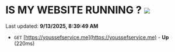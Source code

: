 # IS MY WEBSITE RUNNING ? [![](https://img.shields.io/static/v1?label=Sponsor&message=%E2%9D%A4&logo=GitHub&color=%23fe8e86)](https://github.com/sponsors/Youssef-Lehmam)

Last updated: **9/13/2025, 8:39:49 AM**

- `GET` [https://youssefservice.me](https://youssefservice.me) - **Up** (220ms)

